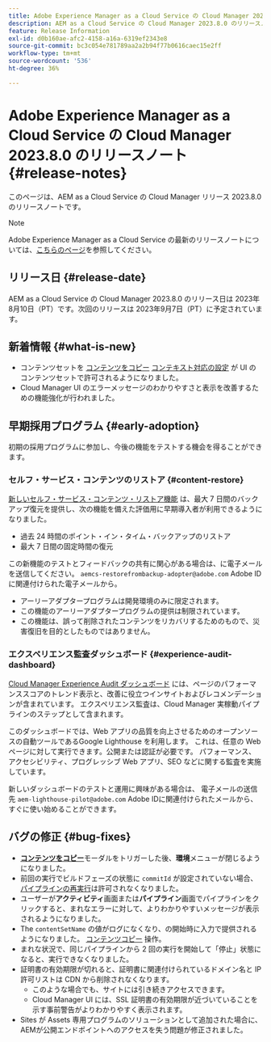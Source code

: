 ```yaml
---
title: Adobe Experience Manager as a Cloud Service の Cloud Manager 2023.8.0 のリリースノート
description: AEM as a Cloud Service の Cloud Manager 2023.8.0 のリリースノートです。
feature: Release Information
exl-id: d0b160ae-afc2-4158-a16a-6319ef2343e8
source-git-commit: bc3c054e781789aa2a2b94f77b0616caec15e2ff
workflow-type: tm+mt
source-wordcount: '536'
ht-degree: 36%

---
```


# Adobe Experience Manager as a Cloud Service の Cloud Manager 2023.8.0 のリリースノート {#release-notes}

このページは、AEM as a Cloud Service の Cloud Manager リリース 2023.8.0 のリリースノートです。

>[!NOTE]
>
>Adobe Experience Manager as a Cloud Service の最新のリリースノートについては、[こちらのページ](/help/release-notes/release-notes-cloud/release-notes-current.md)を参照してください。

## リリース日 {#release-date}

AEM as a Cloud Service の Cloud Manager 2023.8.0 のリリース日は 2023年8月10日（PT）です。次回のリリースは 2023年9月7日（PT）に予定されています。

## 新着情報 {#what-is-new}

* コンテンツセットを [コンテンツをコピー](/help/implementing/developing/tools/content-copy.md) [コンテキスト対応の設定](/help/implementing/developing/introduction/configurations.md) が UI のコンテンツセットで許可されるようになりました。
* Cloud Manager UI のエラーメッセージのわかりやすさと表示を改善するための機能強化が行われました。

## 早期採用プログラム {#early-adoption}

初期の採用プログラムに参加し、今後の機能をテストする機会を得ることができます。

### セルフ・サービス・コンテンツのリストア {#content-restore}

[新しいセルフ・サービス・コンテンツ・リストア機能](/help/operations/restore.md) は、最大 7 日間のバックアップ復元を提供し、次の機能を備えた評価用に早期導入者が利用できるようになりました。

* 過去 24 時間のポイント・イン・タイム・バックアップのリストア
* 最大 7 日間の固定時間の復元

この新機能のテストとフィードバックの共有に関心がある場合は、に電子メールを送信してください。 `aemcs-restorefrombackup-adopter@adobe.com` Adobe IDに関連付けられた電子メールから。

* アーリーアダプタープログラムは開発環境のみに限定されます。
* この機能のアーリーアダプタープログラムの提供は制限されています。
* この機能は、誤って削除されたコンテンツをリカバリするためのもので、災害復旧を目的としたものではありません。

### エクスペリエンス監査ダッシュボード {#experience-audit-dashboard}

[Cloud Manager Experience Audit ダッシュボード](/help/implementing/cloud-manager/experience-audit-dashboard.md) には、ページのパフォーマンススコアのトレンド表示と、改善に役立つインサイトおよびレコメンデーションが含まれています。 エクスペリエンス監査は、Cloud Manager 実稼動パイプラインのステップとして含まれます。

このダッシュボードでは、Web アプリの品質を向上させるためのオープンソースの自動ツールであるGoogle Lighthouse を利用します。 これは、任意の Web ページに対して実行できます。公開または認証が必要です。 パフォーマンス、アクセシビリティ、プログレッシブ Web アプリ、SEO などに関する監査を実施しています。

新しいダッシュボードのテストと運用に興味がある場合は、 電子メールの送信先 `aem-lighthouse-pilot@adobe.com` Adobe IDに関連付けられたメールから、すぐに使い始めることができます。

## バグの修正 {#bug-fixes}

* **[コンテンツをコピー](/help/implementing/developing/tools/content-copy.md)**&#x200B;モーダルをトリガーした後、**環境**&#x200B;メニューが閉じるようになりました。
* 前回の実行でビルドフェーズの状態に `commitId` が設定されていない場合、[パイプラインの再実行](/help/implementing/cloud-manager/deploy-code.md#reexecute-deployment)は許可されなくなりました。
* ユーザーが&#x200B;**アクティビティ**&#x200B;画面または&#x200B;**パイプライン**&#x200B;画面でパイプラインをクリックすると、まれなエラーに対して、よりわかりやすいメッセージが表示されるようになりました。
* The `contentSetName` の値がログになくなり、の開始時に入力で提供されるようになりました。 [コンテンツコピー](/help/implementing/developing/tools/content-copy.md) 操作。
* まれな状況で、同じパイプラインから 2 回の実行を開始して「停止」状態になると、実行できなくなりました。
* 証明書の有効期限が切れると、証明書に関連付けられているドメイン名と IP 許可リストは CDN から削除されなくなります。
   * このような場合でも、サイトには引き続きアクセスできます。
   * [](/help/implementing/cloud-manager/managing-ssl-certifications/introduction.md)Cloud Manager UI には、SSL 証明書の有効期限が近づいていることを示す事前警告がよりわかりやすく表示されます。
* Sites が Assets 専用プログラムのソリューションとして追加された場合に、AEMが公開エンドポイントへのアクセスを失う問題が修正されました。
